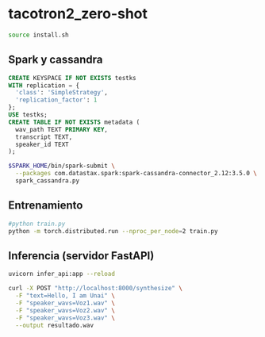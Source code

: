 # tacotron2_zero-shot

```bash
source install.sh
```

## Spark y cassandra

```sql
CREATE KEYSPACE IF NOT EXISTS testks
WITH replication = {
  'class': 'SimpleStrategy',
  'replication_factor': 1
};
USE testks;
CREATE TABLE IF NOT EXISTS metadata (
  wav_path TEXT PRIMARY KEY,
  transcript TEXT,
  speaker_id TEXT
);
```

```bash
$SPARK_HOME/bin/spark-submit \
  --packages com.datastax.spark:spark-cassandra-connector_2.12:3.5.0 \
  spark_cassandra.py
```

## Entrenamiento
```bash
#python train.py
python -m torch.distributed.run --nproc_per_node=2 train.py
```

## Inferencia (servidor FastAPI)

```bash
uvicorn infer_api:app --reload
```

```bash
curl -X POST "http://localhost:8000/synthesize" \
  -F "text=Hello, I am Unai" \
  -F "speaker_wavs=Voz1.wav" \
  -F "speaker_wavs=Voz2.wav" \
  -F "speaker_wavs=Voz3.wav" \
  --output resultado.wav
```
